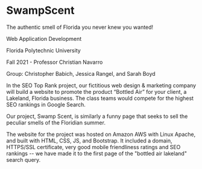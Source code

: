 # SwampScent
The authentic smell of Florida you never knew you wanted!

Web Application Development

Florida Polytechnic University

Fall 2021 - Professor Christian Navarro

Group: Christopher Babich, Jessica Rangel, and Sarah Boyd

In the SEO Top Rank project, our fictitious web design & marketing company will build a website to promote the product “Bottled Air” for your client, a Lakeland, Florida business. The class teams would compete for the highest SEO rankings in Google Search.

Our project, Swamp Scent, is similarly a funny page that seeks to sell the peculiar smells of the Floridian summer.

The website for the project was hosted on Amazon AWS with Linux Apache, and built with HTML, CSS, JS, and Bootstrap. It included a domain, HTTPS/SSL certificate, very good mobile friendliness ratings and SEO rankings -- we have made it to the first page of the "bottled air lakeland" search query.
